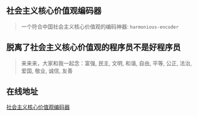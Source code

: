 ## 社会主义核心价值观编码器
> 一个符合中国社会主义核心价值观的编码神器: `harmonious-encoder`

 ## 脱离了社会主义核心价值观的程序员不是好程序员
> 来来来，大家和我一起念：富强, 民主, 文明, 和谐, 自由, 平等, 公正, 法治, 爱国, 敬业, 诚信, 友善

## 在线地址
[社会主义核心价值观编码器](https://zhanyuzhang.github.io/harmonious-encoder/)
